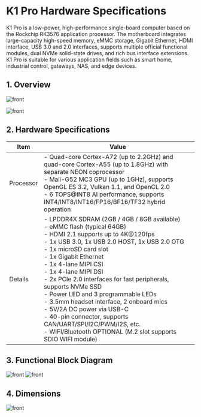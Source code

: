 # K1 Pro Hardware Specifications

K1 Pro is a low-power, high-performance single-board computer based on the Rockchip RK3576 application processor. The motherboard integrates large-capacity high-speed memory, eMMC storage, Gigabit Ethernet, HDMI interface, USB 3.0 and 2.0 interfaces, supports multiple official functional modules, dual NVMe solid-state drives, and rich bus interface extensions. K1 Pro is suitable for various application fields such as smart home, industrial control, gateways, NAS, and edge devices.

## 1. Overview

![front](/img/k1pro/hardware/font.png)

![front](/img/k1pro/hardware/back.png)

## 2. Hardware Specifications
| Item       | Value |
|------------|-------|
| Processor  | - Quad-core Cortex-A72 (up to 2.2GHz) and quad-core Cortex-A55 (up to 1.8GHz) with separate NEON coprocessor<br/>- Mali-G52 MC3 GPU (up to 1GHz), supports OpenGL ES 3.2, Vulkan 1.1, and OpenCL 2.0<br/>- 6 TOPS@INT8 AI performance, supports INT4/INT8/INT16/FP16/BF16/TF32 hybrid operation<br/> |
| Details    | - LPDDR4X SDRAM (2GB / 4GB / 8GB available)<br/>- eMMC flash (typical 64GB)<br/>- HDMI 2.1 supports up to 4K@120fps<br/>- 1x USB 3.0, 1x USB 2.0 HOST, 1x USB 2.0 OTG<br/>- 1x microSD card slot<br/>- 1x Gigabit Ethernet<br/>- 1x 4-lane MIPI CSI<br/>- 1x 4-lane MIPI DSI<br/>- 2x PCIe 2.0 interfaces for fast peripherals, supports NVMe SSD<br/>- Power LED and 3 programmable LEDs<br/>- 3.5mm headset interface, 2 onboard mics<br/>- 5V/2A DC power via USB-C<br/>- 40-pin connector, supports CAN/UART/SPI/I2C/PWM/I2S, etc.<br/>- WIFI/Bluetooth OPTIONAL (M.2 slot supports SDIO WIFI module)<br/> |

## 3. Functional Block Diagram

![front](/img/k1pro/hardware/fun_font.png)
![front](/img/k1pro/hardware/fun_back.png)

## 4. Dimensions

![front](/img/k1pro/hardware/fun_frame.png)


